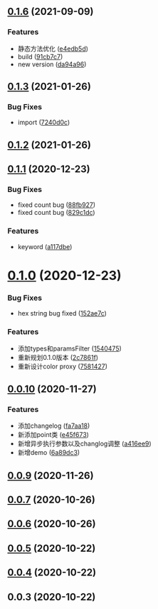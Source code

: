 ## [0.1.6](https://github.com/sheldonWan/picture2color/compare/v0.1.3...v0.1.6) (2021-09-09)


### Features

* 静态方法优化 ([e4edb5d](https://github.com/sheldonWan/picture2color/commit/e4edb5da8c174c292042bff2c0552af9b7a7005f))
* build ([91cb7c7](https://github.com/sheldonWan/picture2color/commit/91cb7c72d106f4a4d938ab44eadc5c5912302d2e))
* new version ([da94a96](https://github.com/sheldonWan/picture2color/commit/da94a96ce09c16fe1ed3028ca28b147af4210a1f))



## [0.1.3](https://github.com/sheldonWan/picture2color/compare/v0.1.2...v0.1.3) (2021-01-26)


### Bug Fixes

* import ([7240d0c](https://github.com/sheldonWan/picture2color/commit/7240d0c3b1fdd61955116e1d5829e5ffe5ceb4ae))



## [0.1.2](https://github.com/sheldonWan/picture2color/compare/v0.1.1...v0.1.2) (2021-01-26)



## [0.1.1](https://github.com/sheldonWan/picture2color/compare/v0.1.0...v0.1.1) (2020-12-23)


### Bug Fixes

* fixed count bug ([88fb927](https://github.com/sheldonWan/picture2color/commit/88fb927fd34cd2f165dcebbe962b7327bee49b6b))
* fixed count bug ([829c1dc](https://github.com/sheldonWan/picture2color/commit/829c1dcce3be8aa91811da0e325bc2fc78878147))


### Features

* keyword ([a117dbe](https://github.com/sheldonWan/picture2color/commit/a117dbe84f522205b30ad0dad0cd3bcafa08ec6d))



# [0.1.0](https://github.com/sheldonWan/picture2color/compare/v0.0.10...v0.1.0) (2020-12-23)


### Bug Fixes

* hex string bug fixed ([152ae7c](https://github.com/sheldonWan/picture2color/commit/152ae7cc80bb28a63d12248fa0263e8bc28ccd8e))


### Features

* 添加types和paramsFilter ([1540475](https://github.com/sheldonWan/picture2color/commit/1540475e64fbf679e28c6c7165a1d224e2b796f9))
* 重新规划0.1.0版本 ([2c7861f](https://github.com/sheldonWan/picture2color/commit/2c7861f87e89baec82dc5e189ddc4f581967488c))
* 重新设计color proxy ([7581427](https://github.com/sheldonWan/picture2color/commit/758142795585a103984f94dbfcc82e76a485ad54))



## [0.0.10](https://github.com/sheldonWan/picture2color/compare/v0.0.9...v0.0.10) (2020-11-27)


### Features

* 添加changelog ([fa7aa18](https://github.com/sheldonWan/picture2color/commit/fa7aa18b8c21810e5fd9c80e898591332ab93094))
* 新添加point类 ([e45f673](https://github.com/sheldonWan/picture2color/commit/e45f673712c75b4c5e2b1638c412a2fd35b74283))
* 新增异步执行参数以及changlog调整 ([a416ee9](https://github.com/sheldonWan/picture2color/commit/a416ee9429c9b9db8fd4cfd2fe37d95275fd1534))
* 新增demo ([6a89dc3](https://github.com/sheldonWan/picture2color/commit/6a89dc3afcb71bd24ad2b56e47f5c993d8c542d9))



## [0.0.9](https://github.com/sheldonWan/picture2color/compare/v0.0.7...v0.0.9) (2020-11-26)



## [0.0.7](https://github.com/sheldonWan/picture2color/compare/v0.0.6...v0.0.7) (2020-10-26)



## [0.0.6](https://github.com/sheldonWan/picture2color/compare/v0.0.5...v0.0.6) (2020-10-26)



## [0.0.5](https://github.com/sheldonWan/picture2color/compare/0.0.4...v0.0.5) (2020-10-22)



## [0.0.4](https://github.com/sheldonWan/picture2color/compare/0.0.3...0.0.4) (2020-10-22)



## 0.0.3 (2020-10-22)



